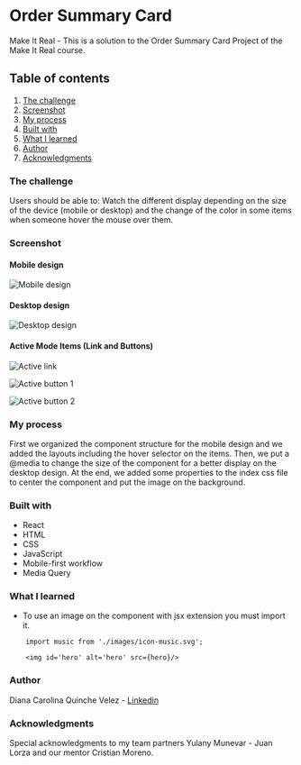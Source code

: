 # Order Summary Card

 Make It Real - This is a solution to the Order Summary Card Project of the Make It Real course.


## Table of contents
 1. [The challenge](#the-challenge)
 2. [Screenshot](#screenshot)
 3. [My process](#my-process)
 4. [Built with](#built-with)
 5. [What I learned](#what-i-learned)
 6. [Author](#author)
 7. [Acknowledgments](#acknowledgments)


### The challenge
 Users should be able to:
 Watch the different display depending on the size of the device (mobile or desktop) and the change of the color in some items when someone hover the mouse over them.


### Screenshot

#### Mobile design
![Mobile design](https://github.com/dcquinche/OrderSummaryCard/blob/main/design/Mobile.png)

#### Desktop design
![Desktop design](https://github.com/dcquinche/OrderSummaryCard/blob/main/design/Desktop.png)

#### Active Mode Items (Link and Buttons)

![Active link](https://github.com/dcquinche/OrderSummaryCard/blob/main/design/ActiveModeLink.png)

![Active button 1](https://github.com/dcquinche/OrderSummaryCard/blob/main/design/ActiveModeBtn1.png)

![Active button 2](https://github.com/dcquinche/OrderSummaryCard/blob/main/design/ActiveModeBtn2.png)


### My process
First we organized the component structure for the mobile design and we added the layouts including the hover selector on the items. Then, we put a @media to change the size of the component for a better display on the desktop design. At the end, we added some properties to the index css file to center the component and put the image on the background.


### Built with
- React
- HTML
- CSS
- JavaScript
- Mobile-first workflow
- Media Query


### What I learned

- To use an image on the component with jsx extension you must import it.

```
    import music from './images/icon-music.svg';

```

```
    <img id='hero' alt='hero' src={hero}/>

```


### Author
Diana Carolina Quinche Velez -
[Linkedin](https://www.linkedin.com/in/diana-carolina-quinche-v%C3%A9lez-06b9791b3/)


### Acknowledgments
Special acknowledgments to my team partners Yulany Munevar - Juan Lorza and our mentor Cristian Moreno.

